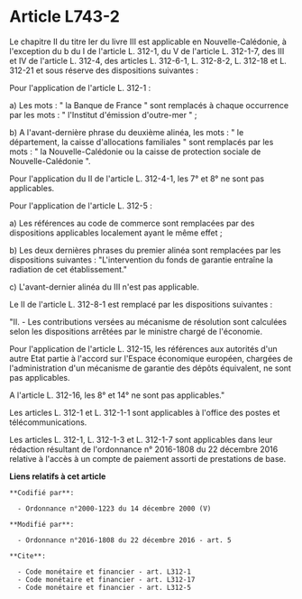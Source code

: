 # Article L743-2

Le chapitre II du titre Ier du livre III est applicable en Nouvelle-Calédonie, à l'exception du b du I de l'article L. 312-1,
du V de l'article L. 312-1-7,  des III et IV de l'article L. 312-4, des articles L. 312-6-1, L. 312-8-2, L. 312-18 et L.
312-21 et sous réserve des dispositions suivantes : 

Pour l'application de l'article L. 312-1 : 

a) Les mots : " la Banque de France " sont remplacés à chaque occurrence par les mots : " l'Institut d'émission d'outre-mer
" ; 

b) A l'avant-dernière phrase du deuxième alinéa, les mots : " le département, la caisse d'allocations familiales " sont
remplacés par les mots : " la Nouvelle-Calédonie ou la caisse de protection sociale de Nouvelle-Calédonie ". 

Pour l'application du II de l'article L. 312-4-1, les 7° et 8° ne sont pas applicables.

Pour l'application de l'article L. 312-5 :

a) Les références au code de commerce sont remplacées par des dispositions applicables localement ayant le même effet ;

b) Les deux dernières phrases du premier alinéa sont remplacées par les dispositions suivantes : "L'intervention du fonds de
garantie entraîne la radiation de cet établissement." 

c) L'avant-dernier alinéa du III n'est pas applicable.

Le II de l'article L. 312-8-1 est remplacé par les dispositions suivantes :

"II. - Les contributions versées au mécanisme de résolution sont calculées selon les dispositions arrêtées par le ministre
chargé de l'économie.

Pour l'application de l'article L. 312-15, les références aux autorités d'un autre Etat partie à l'accord sur l'Espace
économique européen, chargées de l'administration d'un mécanisme de garantie des dépôts équivalent, ne sont pas applicables.

A l'article L. 312-16, les 8° et 14° ne sont pas applicables." 

Les articles L. 312-1 et L. 312-1-1 sont applicables à l'office des postes et télécommunications.

Les articles L. 312-1, L. 312-1-3 et L. 312-1-7 sont applicables dans  leur rédaction résultant de l'ordonnance n° 2016-1808
du 22 décembre  2016 relative à l'accès à un compte de paiement assorti de prestations  de base.

**Liens relatifs à cet article**

	**Codifié par**:

	  - Ordonnance n°2000-1223 du 14 décembre 2000 (V)

	**Modifié par**:

	  - Ordonnance n°2016-1808 du 22 décembre 2016 - art. 5

	**Cite**:

	  - Code monétaire et financier - art. L312-1
	  - Code monétaire et financier - art. L312-17
	  - Code monétaire et financier - art. L312-5
